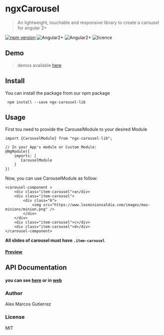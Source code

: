 # ngxCarousel

> An lightweight, touchable and responsive library to create a carousel for angular 2+

[![npm version](https://badge.fury.io/js/ngx-carousel-lib.svg)](https://badge.fury.io/js/ngx-carousel-lib) ![Angular2+](https://img.shields.io/badge/Angular_2+-passing-brightgreen.svg?style=flat) ![Angular2+](https://img.shields.io/badge/Angular_7-success-brightgreen.svg?style=flat) ![licence](https://img.shields.io/badge/licence-MIT-blue.svg?style=flat)



## Demo
> demos available [here](https://kappys1.github.io/ngx-carousel)

## Install
You can install the package from our npm package
```
 npm install --save ngx-carousel-lib
```


## Usage
First tou need to provide the CarouselModule to your desired Module 



```
import {CarouselModule} from "ngx-carousel-lib";

// In your App's module or Custom Module:
@NgModule({
    imports: [
       CarouselModule
    ] 
})
```

Now, you can use CarouselModule as follow:

```
<carousel-component >
    <div class="item-carousel">a</div>
    <div class="item-carousel">
        <div class="b">
            <img src="https://www.losminionsaldia.com/images/mas-minions/minion.png" />
        </div>
    </div>
    <div class="item-carousel">c</div>
    <div class="item-carousel">d</div>
</carousel-component>
```

**All slides of carousel must have ``.item-carousel``**


#### [Preview](https://embed.plnkr.co/CPWvmndIgpsglCvLChhc/)

## API Documentation
#### you can see [here](https://github.com/kappys1/ngx-carousel/wiki/API-Documentation) or in [web](https://kappys1.github.io/ngx-carousel)

### Author
Alex Marcos Gutierrez

### License
MIT
